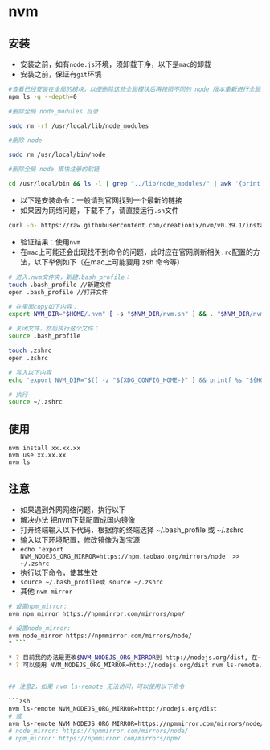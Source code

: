 # nvm

## 安装

* 安装之前，如有`node.js`环境，须卸载干净，以下是`mac`的卸载
* 安装之前，保证有`git`环境
```zsh
#查看已经安装在全局的模块，以便删除这些全局模块后再按照不同的 node 版本重新进行全局安装
npm ls -g --depth=0

#删除全局 node_modules 目录

sudo rm -rf /usr/local/lib/node_modules

#删除 node

sudo rm /usr/local/bin/node

#删除全局 node 模块注册的软链

cd /usr/local/bin && ls -l | grep "../lib/node_modules/" | awk '{print $9}'| xargs rm
```
* 以下是安装命令：一般请到官网找到一个最新的链接
* 如果因为网络问题，下载不了，请直接运行`.sh`文件
```bash
curl -o- https://raw.githubusercontent.com/creationix/nvm/v0.39.1/install.sh | bash
```
* 验证结果：使用`nvm`
* 在`mac`上可能还会出现找不到命令的问题，此时应在官网刷新相关`.rc`配置的方法，以下举例如下（在mac上可能要用 zsh 命令等）
```bash
# 进入.nvm文件夹，新建.bash_profile：
touch .bash_profile //新建文件
open .bash_profile //打开文件

# 在里面copy如下内容：
export NVM_DIR="$HOME/.nvm" [ -s "$NVM_DIR/nvm.sh" ] && . "$NVM_DIR/nvm.sh" # This loads nvm

# 关闭文件，然后执行这个文件：
source .bash_profile
``` 

```bash
touch .zshrc
open .zshrc

# 写入以下内容 
echo 'export NVM_DIR="$([ -z "${XDG_CONFIG_HOME-}" ] && printf %s "${HOME}/.nvm" || printf %s "${XDG_CONFIG_HOME}/nvm")" [ -s "$NVM_DIR/nvm.sh" ] && \. "$NVM_DIR/nvm.sh" # This loads nvm' >> ~/.zshrc

# 执行
source ~/.zshrc

```

## 使用

```
nvm install xx.xx.xx
nvm use xx.xx.xx
nvm ls
```

## 注意
* 如果遇到外网网络问题，执行以下
* 解决办法 把nvm下载配置成国内镜像
* 打开终端输入以下代码，根据你的终端选择 ~/.bash_profile 或 ~/.zshrc 
* 输入以下环境配置，修改镜像为淘宝源 
* ```echo 'export NVM_NODEJS_ORG_MIRROR=https://npm.taobao.org/mirrors/node' >> ~/.zshrc```
* 执行以下命令，使其生效
* ```source ~/.bash_profile或 source ~/.zshrc```
* 其他 `nvm mirror`
 
```zsh
# 设置npm_mirror:
nvm npm_mirror https://npmmirror.com/mirrors/npm/

# 设置node_mirror:
nvm node_mirror https://npmmirror.com/mirrors/node/
* ```

* ? 目前我的办法是更改$NVM_NODEJS_ORG_MIRROR到 http://nodejs.org/dist, 在~/.bashrc最后加入:
* ? 可以使用 NVM_NODEJS_ORG_MIRROR=http://nodejs.org/dist nvm ls-remote，安装的时候同样使用


## 注意2，如果 nvm ls-remote 无法访问，可以使用以下命令

```zsh
nvm ls-remote NVM_NODEJS_ORG_MIRROR=http://nodejs.org/dist
# 或
nvm ls-remote NVM_NODEJS_ORG_MIRROR=https://npmmirror.com/mirrors/node/
# node_mirror: https://npmmirror.com/mirrors/node/
# npm_mirror: https://npmmirror.com/mirrors/npm/
```

